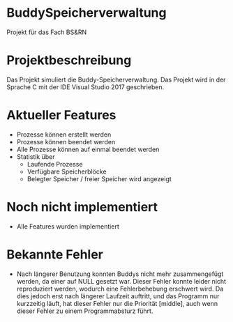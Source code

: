 # BuddySpeicherverwaltung
Projekt für das Fach BS&amp;RN

# Projektbeschreibung
Das Projekt simuliert die Buddy-Speicherverwaltung. Das Projekt wird in der Sprache C mit der IDE Visual Studio 2017 geschrieben.

# Aktueller Features
- Prozesse können erstellt werden
- Prozesse können beendet werden
- Alle Prozesse können auf einmal beendet werden
- Statistik über
  + Laufende Prozesse
  + Verfügbare Speicherblöcke
  + Belegter Speicher / freier Speicher wird angezeigt

# Noch nicht implementiert
- Alle Features wurden implementiert

# Bekannte Fehler
 - Nach längerer Benutzung konnten Buddys nicht mehr zusammengefügt werden, da einer auf NULL gesetzt war.
   Dieser Fehler konnte leider nicht reproduziert werden, wodurch eine Fehlerbehebung erschwert wird. 
   Da dies jedoch erst nach längerer Laufzeit auftritt, und das Programm nur kurzzeitig läuft, hat dieser Fehler nur die 
   Priorität [middle], auch wenn dieser Fehler zu einem Programmabsturz führt.

